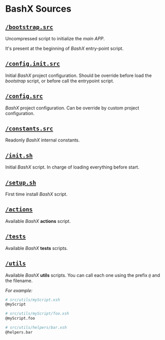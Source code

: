 # BashX Sources

## [`/bootstrap.src`](bootstrap.src)

Uncompressed script to initialize the _main APP_.

It's present at the beginning of _BashX_ entry-point script.

## [`/config.init.src`](config.init.src)

Initial _BashX_ project configuration.
Should be override before load the _bootstrap_ script,
or before call the entrypoint script.

## [`/config.src`](config.src)

_BashX_ project configuration.
Can be override by custom project configuration.

## [`/constants.src`](constants.src)

Readonly _BashX_ internal constants.

## [`/init.sh`](init.sh)

Initial _BashX_ script.
In charge of loading everything before start.

## [`/setup.sh`](setup.sh)

First time install _BashX_ script.

## [`/actions`](actions)

Available _BashX_ **actions** script.

## [`/tests`](tests)

Available _BashX_ **tests** scripts.

## [`/utils`](utils)

Available _BashX_ **utils** scripts.
You can call each one using the prefix `@` and the filename.

_For example:_

```bash
# src/utils/myScript.xsh
@myScript

# src/utils/myScript/foo.xsh
@myScript.foo

# src/utils/helpers/bar.xsh
@helpers.bar
```
